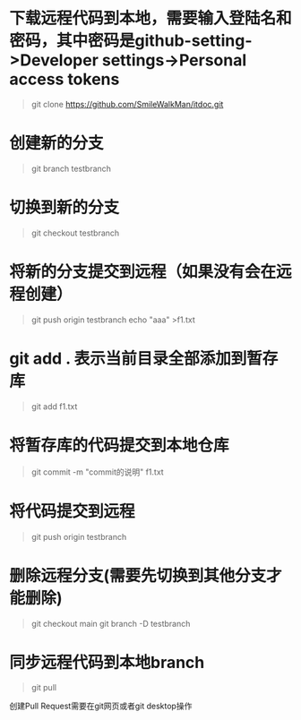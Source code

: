 # 下载远程代码到本地，需要输入登陆名和密码，其中密码是github-setting->Developer settings->Personal access tokens
>git clone https://github.com/SmileWalkMan/itdoc.git
# 创建新的分支
>git branch testbranch
# 切换到新的分支
>git checkout testbranch
# 将新的分支提交到远程（如果没有会在远程创建）
>git push origin testbranch
echo "aaa" >f1.txt
# git add . 表示当前目录全部添加到暂存库
>git add f1.txt
# 将暂存库的代码提交到本地仓库
>git commit -m "commit的说明" f1.txt
# 将代码提交到远程
>git push origin testbranch
# 删除远程分支(需要先切换到其他分支才能删除)
>git checkout main
>git branch -D testbranch
# 同步远程代码到本地branch
>git pull

创建Pull Request需要在git网页或者git desktop操作

